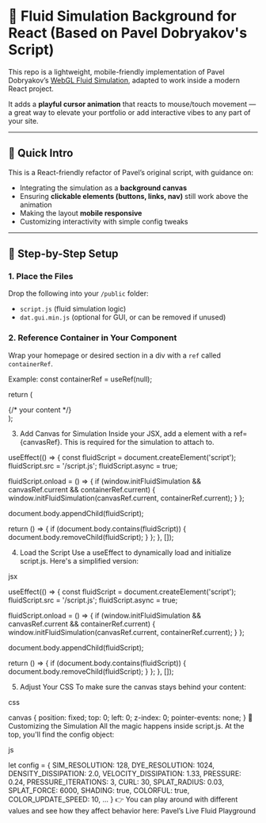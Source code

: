 # 🌊 Fluid Simulation Background for React (Based on Pavel Dobryakov's Script)

This repo is a lightweight, mobile-friendly implementation of Pavel Dobryakov’s [WebGL Fluid Simulation](https://paveldogreat.github.io/WebGL-Fluid-Simulation/), adapted to work inside a modern React project.

It adds a **playful cursor animation** that reacts to mouse/touch movement — a great way to elevate your portfolio or add interactive vibes to any part of your site.

---

## 🚀 Quick Intro

This is a React-friendly refactor of Pavel’s original script, with guidance on:
- Integrating the simulation as a **background canvas**
- Ensuring **clickable elements (buttons, links, nav)** still work above the animation
- Making the layout **mobile responsive**
- Customizing interactivity with simple config tweaks

---

## 🔧 Step-by-Step Setup

### 1. Place the Files
Drop the following into your `/public` folder:
- `script.js` (fluid simulation logic)
- `dat.gui.min.js` (optional for GUI, or can be removed if unused)

### 2. Reference Container in Your Component
Wrap your homepage or desired section in a div with a `ref` called `containerRef`.

Example:
  const containerRef = useRef(null);
  
  return (
    <div id="intro" ref={containerRef}>
      {/* your content */}
    </div>
  );

3. Add Canvas for Simulation
Inside your JSX, add a <canvas> element with a ref={canvasRef}.
This is required for the simulation to attach to.

<canvas ref={canvasRef} />

useEffect(() => {
  const fluidScript = document.createElement('script');
  fluidScript.src = '/script.js';
  fluidScript.async = true;

  fluidScript.onload = () => {
    if (window.initFluidSimulation && canvasRef.current && containerRef.current) {
      window.initFluidSimulation(canvasRef.current, containerRef.current);
    }
  };

  document.body.appendChild(fluidScript);

  return () => {
    if (document.body.contains(fluidScript)) {
      document.body.removeChild(fluidScript);
    }
  };
}, []);

4.  Load the Script
Use a useEffect to dynamically load and initialize script.js. Here's a simplified version:

jsx

useEffect(() => {
  const fluidScript = document.createElement('script');
  fluidScript.src = '/script.js';
  fluidScript.async = true;

  fluidScript.onload = () => {
    if (window.initFluidSimulation && canvasRef.current && containerRef.current) {
      window.initFluidSimulation(canvasRef.current, containerRef.current);
    }
  };

  document.body.appendChild(fluidScript);

  return () => {
    if (document.body.contains(fluidScript)) {
      document.body.removeChild(fluidScript);
    }
  };
}, []);

5. Adjust Your CSS
To make sure the canvas stays behind your content:

css

canvas {
  position: fixed;
  top: 0;
  left: 0;
  z-index: 0;
  pointer-events: none;
}
🎨 Customizing the Simulation
All the magic happens inside script.js. At the top, you'll find the config object:

js

let config = {
  SIM_RESOLUTION: 128,
  DYE_RESOLUTION: 1024,
  DENSITY_DISSIPATION: 2.0,
  VELOCITY_DISSIPATION: 1.33,
  PRESSURE: 0.24,
  PRESSURE_ITERATIONS: 3,
  CURL: 30,
  SPLAT_RADIUS: 0.03,
  SPLAT_FORCE: 6000,
  SHADING: true,
  COLORFUL: true,
  COLOR_UPDATE_SPEED: 10,
  ...
}
👉 You can play around with different values and see how they affect behavior here:
Pavel’s Live Fluid Playground

